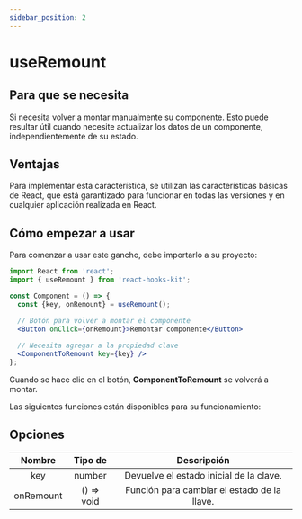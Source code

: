 ```yaml
---
sidebar_position: 2
---
```


# useRemount

## Para que se necesita

Si necesita volver a montar manualmente su componente. Esto puede resultar útil cuando necesite actualizar los datos de un componente, independientemente de su estado.

## Ventajas

Para implementar esta característica, se utilizan las características básicas de React, que está garantizado para funcionar en todas las versiones y en cualquier aplicación realizada en React.

## Cómo empezar a usar

Para comenzar a usar este gancho, debe importarlo a su proyecto:

```jsx
import React from 'react';
import { useRemount } from 'react-hooks-kit';

const Component = () => {
  const {key, onRemount} = useRemount();

  // Botón para volver a montar el componente
  <Button onClick={onRemount}>Remontar componente</Button>
  
  // Necesita agregar a la propiedad clave
  <ComponentToRemount key={key} />
};
```

Cuando se hace clic en el botón, **ComponentToRemount** se volverá a montar.

Las siguientes funciones están disponibles para su funcionamiento:

## Opciones

| Nombre | Tipo de | Descripción |
| :---: | :---: | :---: |
| key | number | Devuelve el estado inicial de la clave. |
| onRemount | () => void | Función para cambiar el estado de la llave. |
